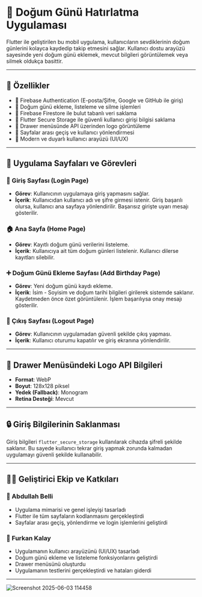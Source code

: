 # 🎉 Doğum Günü Hatırlatma Uygulaması

Flutter ile geliştirilen bu mobil uygulama, kullanıcıların sevdiklerinin doğum günlerini kolayca kaydedip takip etmesini sağlar. Kullanıcı dostu arayüzü sayesinde yeni doğum günü eklemek, mevcut bilgileri görüntülemek veya silmek oldukça basittir.

---

## 📲 Özellikler

- 🔐 Firebase Authentication (E-posta/Şifre, Google ve GitHub ile giriş)
- 📝 Doğum günü ekleme, listeleme ve silme işlemleri
- 📂 Firebase Firestore ile bulut tabanlı veri saklama
- 🧾 Flutter Secure Storage ile güvenli kullanıcı girişi bilgisi saklama
- 📸 Drawer menüsünde API üzerinden logo görüntüleme
- 🧭 Sayfalar arası geçiş ve kullanıcı yönlendirmesi
- 📱 Modern ve duyarlı kullanıcı arayüzü (UI/UX)

---

## 📄 Uygulama Sayfaları ve Görevleri

### 🔑 Giriş Sayfası (Login Page)

- **Görev**: Kullanıcının uygulamaya giriş yapmasını sağlar.
- **İçerik**: Kullanıcıdan kullanıcı adı ve şifre girmesi istenir. Giriş başarılı olursa, kullanıcı ana sayfaya yönlendirilir. Başarısız girişte uyarı mesajı gösterilir.

### 🏠 Ana Sayfa (Home Page)

- **Görev**: Kayıtlı doğum günü verilerini listeleme.
- **İçerik**: Kullanıcıya ait tüm doğum günleri listelenir. Kullanıcı dilerse kayıtları silebilir.

### ➕ Doğum Günü Ekleme Sayfası (Add Birthday Page)

- **Görev**: Yeni doğum günü kaydı ekleme.
- **İçerik**: İsim - Soyisim ve doğum tarihi bilgileri girilerek sistemde saklanır. Kaydetmeden önce özet görüntülenir. İşlem başarılıysa onay mesajı gösterilir.

### 🚪 Çıkış Sayfası (Logout Page)

- **Görev**: Kullanıcının uygulamadan güvenli şekilde çıkış yapması.
- **İçerik**: Kullanıcı oturumu kapatılır ve giriş ekranına yönlendirilir.

---

## 🧭 Drawer Menüsündeki Logo API Bilgileri

- **Format**: WebP  
- **Boyut**: 128x128 piksel  
- **Yedek (Fallback)**: Monogram  
- **Retina Desteği**: Mevcut

---

## 🔒 Giriş Bilgilerinin Saklanması

Giriş bilgileri `flutter_secure_storage` kullanılarak cihazda şifreli şekilde saklanır. Bu sayede kullanıcı tekrar giriş yapmak zorunda kalmadan uygulamayı güvenli şekilde kullanabilir.

---

## 👨‍💻 Geliştirici Ekip ve Katkıları

### 👤 Abdullah Belli
- Uygulama mimarisi ve genel işleyişi tasarladı  
- Flutter ile tüm sayfaların kodlanmasını gerçekleştirdi  
- Sayfalar arası geçiş, yönlendirme ve login işlemlerini geliştirdi

### 👤 Furkan Kalay
- Uygulamanın kullanıcı arayüzünü (UI/UX) tasarladı  
- Doğum günü ekleme ve listeleme fonksiyonlarını geliştirdi  
- Drawer menüsünü oluşturdu  
- Uygulamanın testlerini gerçekleştirdi ve hataları giderdi

---

![Screenshot 2025-06-03 114458](https://github.com/user-attachments/assets/fbfad636-b9b3-4fd3-8ec2-c57eb8bca329)



